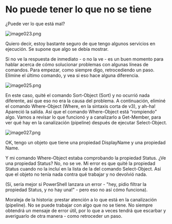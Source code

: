 # No puede tener lo que no se tiene

¿Puede ver lo que está mal?

![image023.png](images/image023.png)

Quiero decir, estoy bastante seguro de que tengo algunos servicios en ejecución. Se supone que algo se debía mostrar.

Si no ve la respuesta de inmediato - o no la ve - es un buen momento para hablar acerca de cómo solucionar problemas con algunas líneas de comandos. Para empezar, como siempre digo, retrocediendo un paso. Elimine el último comando, y vea si eso hace alguna diferencia.

![image025.png](images/image025.png)

En este caso, quité el comando Sort-Object (Sort) y no ocurrió nada diferente, así que eso no era la causa del problema. A continuación, eliminé el comando Where-Object (Where, en la sintaxis corta de v3), y ah-ha! Apareció la salida. Así que el comando Where-Object está “rompiendo” algo. Vamos a revisar lo que funcionó y a canalizarlo a Get-Member, para ver qué hay en la canalización (pipeline) después de ejecutar Select-Object.

![image027.png](images/image027.png)

OK, tengo un objeto que tiene una propiedad DisplayName y una propiedad Name.

Y mi comando Where-Object estaba comprobando la propiedad Status. ¿Ve una propiedad Status? No, no se ve. Mi error es que quité la propiedad Status cuando no la incluí en la lista de la del comando Select-Object. Así que el objeto no tenía nada contra qué trabajar y no devolvió nada.

(Sí, sería mejor si PowerShell lanzara un error - "hey, pidio filtrar la propiedad Status, y no hay una!" - pero eso no así cómo funciona).

Moraleja de la historia: prestar atención a lo que está en la canalización (pipeline). No se puede trabajar con algo que no se tiene. No siempre obtendrá un mensaje de error útil, por lo que a veces tendrá que escarbar y averiguarlo de otra manera - como retroceder un paso.

